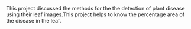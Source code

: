 This project discussed the methods for the the detection of plant disease using their leaf images.This project helps to know the percentage area of the disease in the leaf.

